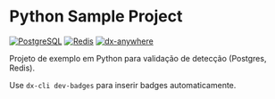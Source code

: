 # Python Sample Project
<!-- dx-cli:badges:start -->
[![PostgreSQL](https://img.shields.io/badge/PostgreSQL-Dev_Service-blue?logo=postgresql)](#) [![Redis](https://img.shields.io/badge/Redis-Dev_Service-red?logo=redis)](#) [![dx-anywhere](https://img.shields.io/badge/DX--Anywhere-CLI-1ED6FF)](#)
<!-- dx-cli:badges:end -->





Projeto de exemplo em Python para validação de detecção (Postgres, Redis).

Use `dx-cli dev-badges` para inserir badges automaticamente.
